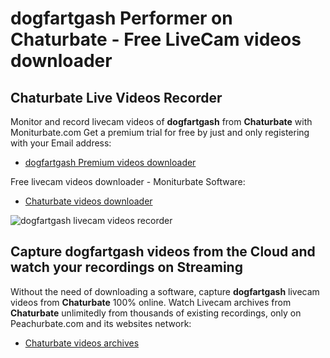 # dogfartgash Performer on Chaturbate - Free LiveCam videos downloader

## Chaturbate Live Videos Recorder

Monitor and record livecam videos of **dogfartgash** from **Chaturbate** with Moniturbate.com
Get a premium trial for free by just and only registering with your Email address:
* [dogfartgash Premium videos downloader](https://moniturbate.com/request-demo-licence-key.html)

Free livecam videos downloader - Moniturbate Software:
* [Chaturbate videos downloader](https://moniturbate.com/moniturbate-download-software.html)

![dogfartgash livecam videos recorder](https://peachurnet.com/templates/moniturbate-software.png)


## Capture dogfartgash videos from the Cloud and watch your recordings on Streaming

Without the need of downloading a software, capture **dogfartgash** livecam videos from **Chaturbate** 100% online.
Watch Livecam archives from **Chaturbate** unlimitedly from thousands of existing recordings, only on Peachurbate.com and its websites network:
* [Chaturbate videos archives](https://peachurnet.com/)